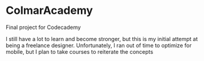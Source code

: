 # ColmarAcademy
Final project for Codecademy

I still have a lot to learn and become stronger, but this is my initial attempt at being a freelance designer. 
Unfortunately, I ran out of time to optimize for mobile, but I plan to take courses to reiterate the concepts
